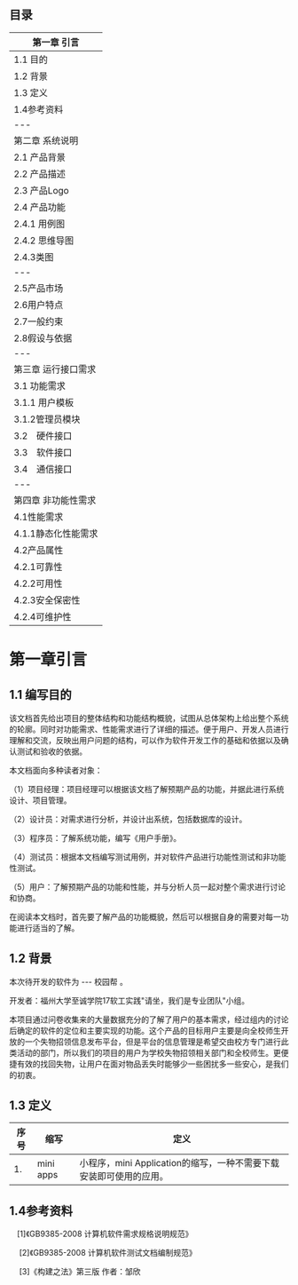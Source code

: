 ## 目录
| 第一章 引言|     
| --- |
| 1.1 目的 |
| 1.2 背景 |
| 1.3 定义 |
| 1.4参考资料|
| --- |
| 第二章 系统说明 |
| 2.1 产品背景 |
| 2.2 产品描述 |
| 2.3 产品Logo |
| 2.4 产品功能 |
| 2.4.1 用例图 |
| 2.4.2 思维导图 |
| 2.4.3类图 |
| --- |
|2.5产品市场 |
|2.6用户特点 |
|2.7一般约束 |
|2.8假设与依据 |
| --- |
|第三章 运行接口需求|
| 3.1 功能需求 |
| 3.1.1 用户模板 |
| 3.1.2管理员模块 |
| 3.2 硬件接口 |
| 3.3 软件接口|
| 3.4 通信接口|
| --- |
| 第四章 非功能性需求 |
| 4.1性能需求 |
| 4.1.1静态化性能需求 |
| 4.2产品属性 |
| 4.2.1可靠性 |
| 4.2.2可用性 |
| 4.2.3安全保密性 |
| 4.2.4可维护性 |

#
 






# 第一章引言

## 1.1 编写目的

   该文档首先给出项目的整体结构和功能结构概貌，试图从总体架构上给出整个系统的轮廓。同时对功能需求、性能需求进行了详细的描述。便于用户、开发人员进行理解和交流，反映出用户问题的结构，可以作为软件开发工作的基础和依据以及确认测试和验收的依据。
  
   本文档面向多种读者对象：

（1）项目经理：项目经理可以根据该文档了解预期产品的功能，并据此进行系统设计、项目管理。

（2）设计员：对需求进行分析，并设计出系统，包括数据库的设计。

（3）程序员：了解系统功能，编写《用户手册》。

（4）测试员：根据本文档编写测试用例，并对软件产品进行功能性测试和非功能性测试。

（5）用户：了解预期产品的功能和性能，并与分析人员一起对整个需求进行讨论和协商。

在阅读本文档时，首先要了解产品的功能概貌，然后可以根据自身的需要对每一功能进行适当的了解。

## 1.2 背景

本次待开发的软件为 --- 校园帮  。

开发者：福州大学至诚学院17软工实践&quot;请坐，我们是专业团队&quot;小组。

本项目通过问卷收集来的大量数据充分的了解了用户的基本需求，经过组内的讨论后确定的软件的定位和主要实现的功能。这个产品的目标用户主要是向全校师生开放的一个失物招领信息发布平台，但是平台的信息管理是希望交由校方专门进行此类活动的部门，所以我们的项目的用户为学校失物招领相关部门和全校师生。更便捷有效的找回失物，让用户在面对物品丢失时能够少一些困扰多一些安心，是我们的初衷。

## 1.3 定义

| 序号 | 缩写 | 定义 |
| --- | --- | --- |
| 1. | mini apps | 小程序，mini Application的缩写，一种不需要下载安装即可使用的应用。 |



## 1.4参考资料

 [1]《GB9385-2008 计算机软件需求规格说明规范》

  [2]《GB9385-2008 计算机软件测试文档编制规范》

  [3]《构建之法》第三版 作者：邹欣
